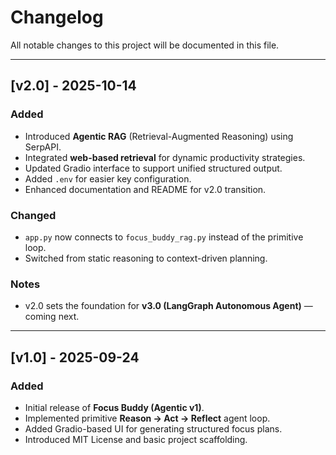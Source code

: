 # Changelog

All notable changes to this project will be documented in this file.

---

## [v2.0] - 2025-10-14
### Added
- Introduced **Agentic RAG** (Retrieval-Augmented Reasoning) using SerpAPI.
- Integrated **web-based retrieval** for dynamic productivity strategies.
- Updated Gradio interface to support unified structured output.
- Added `.env` for easier key configuration.
- Enhanced documentation and README for v2.0 transition.

### Changed
- `app.py` now connects to `focus_buddy_rag.py` instead of the primitive loop.
- Switched from static reasoning to context-driven planning.

### Notes
- v2.0 sets the foundation for **v3.0 (LangGraph Autonomous Agent)** — coming next.

---

## [v1.0] - 2025-09-24
### Added
- Initial release of **Focus Buddy (Agentic v1)**.
- Implemented primitive **Reason → Act → Reflect** agent loop.
- Added Gradio-based UI for generating structured focus plans.
- Introduced MIT License and basic project scaffolding.

